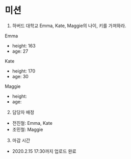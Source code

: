 # 미션

1. 하버드 대학교 Emma, Kate, Maggie의 나이, 키를 가져와라.

Emma
- height: 163
- age: 27

Kate
- height: 170
- age: 30

Maggie
- height:
- age:

2. 담당자 배정

* 전진철: Emma, Kate
* 조민철: Maggie

3. 마감 시간

* 2020.2.15 17:30까지 업로드 완료
